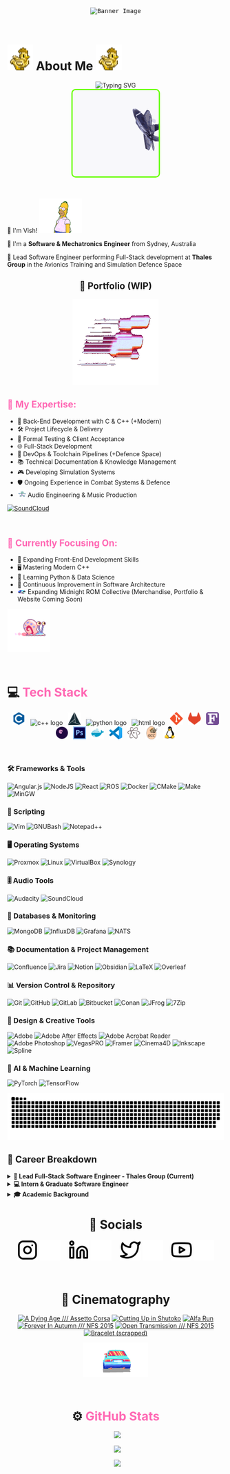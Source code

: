 <div align="center">
 <kbd>
   <img src="./assets/M3Banner.gif" alt="Banner Image" />
  <kbd>
</div>
   
&nbsp;
# <img width="60" height="60" src="./assets/goldenchicken.gif" /> About Me <img width="60" height="60" src="./assets/goldenchicken.gif" />
<div align="center">
  <img src="https://readme-typing-svg.demolab.com?font=Fira+Code&weight=600&size=28&duration=4000&pause=1000&color=6AFF00&center=true&vCenter=true&random=false&width=535&lines=Welcome+to+my+Profile+%F0%9F%91%8B;Software+%26+Mechatronics+Engineer;Full-Stack+Developer" alt="Typing SVG" />
</div>

<div align="center">
  <kbd>
    <img alt="F22 Raptor" width="200" height="200" src="./assets/f22.gif"style="border: 3px solid rgb(106, 255, 0); border-radius: 10px;"/>
  </kbd>
</div>

&nbsp;

🔹 I'm Vish! <img width="100" height="80" src="./assets/homer.gif" />

🔹 I'm a **Software & Mechatronics Engineer** from Sydney, Australia

🔹 Lead Software Engineer performing Full-Stack development at **Thales Group** in the Avionics Training and Simulation Defence Space

<div align="center">
 
 ## 🌌 Portfolio (WIP)
 [![Portfolio](./assets/synthbg.gif)](https://vish-portfolio.framer.website/)
</div>

## <span style="color: #FF69B4"> 🥼 My Expertise: </span>
  - 💪 Back-End Development with C & C++ (+Modern)
  - 🛠️ Project Lifecycle & Delivery
  - 🧪 Formal Testing & Client Acceptance
  - 🌐 Full-Stack Development
  - 🔄 DevOps & Toolchain Pipelines (+Defence Space)
  - 📚 Technical Documentation & Knowledge Management
  - 🎮 Developing Simulation Systems
  - 🛡️ Ongoing Experience in Combat Systems & Defence
  - <img width="20" height="20" src="./assets/squidward.gif" /> Audio Engineering & Music Production
<a href="https://soundcloud.com/alreadydeadvish" target="_blank">
    <img src="https://img.shields.io/badge/SoundCloud-FF5500?style=for-the-badge&logo=soundcloud&logoColor=white" alt="SoundCloud" />
</a>

&nbsp;
## <span style="color: #FF69B4"> 🔭 Currently Focusing On: </span>
  - 🎯 Expanding Front-End Development Skills
  - 🖥️ Mastering Modern C++
  - 🐍 Learning Python & Data Science
  - 🔨 Continuous Improvement in Software Architecture
  - <img width="20" height="10" src="./assets/cd.gif" /> Expanding Midnight ROM Collective (Merchandise, Portfolio & Website Coming Soon) 

<img width="100" height="100" src="./assets/gary.gif" />

&nbsp;

# 💻 <span style="color: #FF69B4"> Tech Stack </span>

<div align="center"

  &nbsp;
  <img src="https://github.com/devicons/devicon/blob/v2.16.0/icons/c/c-plain.svg" width="30" height="30" alt="c logo" />
  &nbsp;
  <img src="https://cdn.jsdelivr.net/gh/devicons/devicon@latest/icons/cplusplus/cplusplus-plain.svg" width="30" height="30" alt="c++ logo" />
  &nbsp;
  <img src="https://github.com/devicons/devicon/blob/v2.16.0/icons/cmake/cmake-plain.svg" width="30" height="30" alt="cmake logo" />
  &nbsp;
  <img src="https://cdn.jsdelivr.net/gh/devicons/devicon@latest/icons/python/python-plain.svg" width="30" height="30" alt="python logo"  />
  &nbsp;
  <img src="https://cdn.jsdelivr.net/gh/devicons/devicon@latest/icons/html5/html5-plain.svg" width="30" height="30" alt="html logo"  />
  &nbsp;
  <img src="https://github.com/devicons/devicon/blob/v2.16.0/icons/git/git-plain.svg" width="30" height="30" alt="git logo" />
  &nbsp;
  <img src="https://github.com/devicons/devicon/blob/v2.16.0/icons/gitlab/gitlab-plain.svg" width="30" height="30" alt="gitlab logo" />
  &nbsp;
  <img src="https://github.com/devicons/devicon/blob/v2.16.0/icons/fortran/fortran-original.svg" width="30" height="30" alt="fortran logo" />
  &nbsp;
  <img src="https://github.com/devicons/devicon/blob/v2.16.0/icons/aftereffects/aftereffects-original.svg" width="30" height="30" alt="ae logo" />
  &nbsp;
  <img src="./assets/ps_old.png" width="30" height="30" alt="ps logo" />
  &nbsp;
  <img src="https://github.com/devicons/devicon/blob/v2.16.0/icons/docker/docker-plain.svg" width="30" height="30" alt="docker logo" />
  &nbsp;
  <img src="https://github.com/devicons/devicon/blob/v2.16.0/icons/vscode/vscode-original.svg" width="30" height="30" alt="vscode logo" />
  &nbsp;
  <img src="./assets/atom.png" width="30" height="30" alt="atom logo" />
  &nbsp;
  <img src="https://github.com/devicons/devicon/blob/v2.16.0/icons/gcc/gcc-original.svg" width="30" height="30" alt="gcc logo" />
  &nbsp;
  <img src="https://github.com/devicons/devicon/blob/v2.16.0/icons/linux/linux-original.svg" width="30" height="30" alt="linux logo" />
 
</div>

&nbsp;
 ### 🛠 Frameworks & Tools
 ![Angular.js](https://img.shields.io/badge/angular.js-%23E23237.svg?style=for-the-badge&logo=angularjs&logoColor=white) 
 ![NodeJS](https://img.shields.io/badge/node.js-6DA55F?style=for-the-badge&logo=node.js&logoColor=white) 
 ![React](https://img.shields.io/badge/react-%2320232a.svg?style=for-the-badge&logo=react&logoColor=%2361DAFB) 
 ![ROS](https://img.shields.io/badge/ros-%230A0FF9.svg?style=for-the-badge&logo=ros&logoColor=white)
 ![Docker](https://img.shields.io/badge/docker-%230db7ed.svg?style=for-the-badge&logo=docker&logoColor=white)
 ![CMake](https://img.shields.io/badge/CMake-%23008FBA.svg?style=for-the-badge&logo=cmake&logoColor=white)
 ![Make](https://img.shields.io/badge/CMake-%23FF0000.svg?style=for-the-badge&logo=make&logoColor=white)
 ![MinGW](https://img.shields.io/badge/mingww64-%23000000.svg?style=for-the-badge&logo=mingww64&logoColor=white)

 ### 📝 Scripting
 ![Vim](https://img.shields.io/badge/vim-019733.svg?style=for-the-badge&logo=vim&logoColor=white)
 ![GNUBash](https://img.shields.io/badge/gnubash-%23000000.svg?style=for-the-badge&logo=gnubash&logoColor=white)
 ![Notepad++](https://img.shields.io/badge/notepadplusplus-%23008FBA.svg?style=for-the-badge&logo=notepadplusplus&logoColor=white)

 ### 🖥️ Operating Systems
 ![Proxmox](https://img.shields.io/badge/proxmox-FFA500.svg?style=for-the-badge&logo=proxmox&logoColor=white)
 ![Linux](https://img.shields.io/badge/linux-%23F46800.svg?style=for-the-badge&logo=linux&logoColor=white)
 ![VirtualBox](https://img.shields.io/badge/virtualbox-FFA500.svg?style=for-the-badge&logo=virtualbox&logoColor=white)
 ![Synology](https://img.shields.io/badge/synology-808080.svg?style=for-the-badge&logo=synology&logoColor=white)
 
 ### 🎚️ Audio Tools
 ![Audacity](https://img.shields.io/badge/audacity-%23E23237.svg?style=for-the-badge&logo=audacity&logoColor=white)
 ![SoundCloud](https://img.shields.io/badge/soundcloud-%23F46800.svg?style=for-the-badge&logo=soundcloud&logoColor=white)
 
 ### 💾 Databases & Monitoring
 ![MongoDB](https://img.shields.io/badge/MongoDB-%234ea94b.svg?style=for-the-badge&logo=mongodb&logoColor=white) 
 ![InfluxDB](https://img.shields.io/badge/InfluxDB-22ADF6?style=for-the-badge&logo=InfluxDB&logoColor=white)
 ![Grafana](https://img.shields.io/badge/grafana-%23F46800.svg?style=for-the-badge&logo=grafana&logoColor=white)
 ![NATS](https://img.shields.io/badge/natsdotio-2496ED.svg?style=for-the-badge&logo=natsdotio&logoColor=white)

 ### 📚 Documentation & Project Management
 ![Confluence](https://img.shields.io/badge/confluence-%23172BF4.svg?style=for-the-badge&logo=confluence&logoColor=white)
 ![Jira](https://img.shields.io/badge/jira-%230A0FFF.svg?style=for-the-badge&logo=jira&logoColor=white)
 ![Notion](https://img.shields.io/badge/Notion-%23000000.svg?style=for-the-badge&logo=notion&logoColor=white)
 ![Obsidian](https://img.shields.io/badge/obsidian-9999FF.svg?style=for-the-badge&logo=obsidian&logoColor=white)
 ![LaTeX](https://img.shields.io/badge/latex-FFFFFF.svg?style=for-the-badge&logo=latex&logoColor=black)
 ![Overleaf](https://img.shields.io/badge/overleaf-228B22.svg?style=for-the-badge&logo=overleaf&logoColor=white)

 ### 📊 Version Control & Repository
 ![Git](https://img.shields.io/badge/git-%23F05033.svg?style=for-the-badge&logo=git&logoColor=white)
 ![GitHub](https://img.shields.io/badge/github-%23121011.svg?style=for-the-badge&logo=github&logoColor=white)
 ![GitLab](https://img.shields.io/badge/gitlab-%23181717.svg?style=for-the-badge&logo=gitlab&logoColor=white)
 ![Bitbucket](https://img.shields.io/badge/bitbucket-%230047B3.svg?style=for-the-badge&logo=bitbucket&logoColor=white)
 ![Conan](https://img.shields.io/badge/conan-%23008FBA.svg?style=for-the-badge&logo=conan&logoColor=white)
 ![JFrog](https://img.shields.io/badge/jfrog-%1c3b73.svg?style=for-the-badge&logo=jfrog&logoColor=white)
 ![7Zip](https://img.shields.io/badge/7zip-%234ea94b.svg?style=for-the-badge&logo=7zip&logoColor=white)

 ### 🎨 Design & Creative Tools
 ![Adobe](https://img.shields.io/badge/adobe-%23FF0000.svg?style=for-the-badge&logo=adobe&logoColor=white) 
 ![Adobe After Effects](https://img.shields.io/badge/Adobe%20After%20Effects-9999FF.svg?style=for-the-badge&logo=Adobe%20After%20Effects&logoColor=white) 
 ![Adobe Acrobat Reader](https://img.shields.io/badge/Adobe%20Acrobat%20Reader-EC1C24.svg?style=for-the-badge&logo=Adobe%20Acrobat%20Reader&logoColor=white) 
 ![Adobe Photoshop](https://img.shields.io/badge/adobe%20photoshop-%2331A8FF.svg?style=for-the-badge&logo=adobe%20photoshop&logoColor=white)
 ![VegasPRO](https://img.shields.io/badge/vegas-%23172BF4.svg?style=for-the-badge&logo=vegas&logoColor=white)
 ![Framer](https://img.shields.io/badge/Framer-black?style=for-the-badge&logo=framer&logoColor=blue)
 ![Cinema4D](https://img.shields.io/badge/cinema4d-ADD8E6?style=for-the-badge&logo=cinema4d&logoColor=blue)
 ![Inkscape](https://img.shields.io/badge/inkscape-%23000000.svg?style=for-the-badge&logo=inkscape&logoColor=white)
 ![Spline](https://img.shields.io/badge/spline-4B0082?style=for-the-badge&logo=spline&logoColor=blue)

 ### 🤖 AI & Machine Learning
 ![PyTorch](https://img.shields.io/badge/PyTorch-%23EE4C2C.svg?style=for-the-badge&logo=PyTorch&logoColor=white)
 ![TensorFlow](https://img.shields.io/badge/TensorFlow-%23FF6F00.svg?style=for-the-badge&logo=TensorFlow&logoColor=white)

<div align="center">
 
 <picture>
  <source media="(prefers-color-scheme: dark)" srcset="https://raw.githubusercontent.com/vish8426/vish8426/output/github-snake-dark.svg" />
  <source media="(prefers-color-scheme: light)" srcset="https://raw.githubusercontent.com/vish8426/vish8426/output/github-snake.svg" />
  <img alt="github-snake" src="https://raw.githubusercontent.com/vish8426/vish8426/output/github-snake.svg" />
 </picture>

</div>

<div align="left">
 
## 🚀 Career Breakdown

 <details>
   <summary><b>📌 Lead Full-Stack Software Engineer - Thales Group (Current)</b></summary>
  
    🔹 Leading Full-Stack Development with a Focus on Back-End (C & C++). 
    
    🔹 Developing High-Performance Software for Defence Mission-Critical Training Systems & Simulators. 
    
    🔹 Working within the Avonics & Submarine Spaces. 
 </details>
 
 <details>
   <summary><b>💻 Intern & Graduate Software Engineer</b></summary>
  
    🔹 Worked on Airforce R&D Project.
    
    🔹 Developing a Front-End Training Platform with Interface to Back-End Databases. 
 </details>
 
 <details>
   <summary><b>🎓 Academic Background</b></summary>
    
    🔹 Studied Software & Mechatronics Engineering (Honours) at the University of Sydney.  
    
    🔹 Covered Machine Language, Hardware Design, & Low-Level Programming.  
    
    🔹 Gained Experience in System Architecture & Embedded Development. 
    
    🔹 Robotics & Automation Engineering with studies Spanning in Mathematics, Physics, Software (C, C++, Assembly, MATLAB & Python).
    
    🔹 Experience in R-Studio & Mathematica with Statistic Analysis.
    
    🔹 Electrical Engineer, CAD & Mechanical Design.
 </details>
</div>

<div align="center">
 
 # 📱 Socials   
 [![Instagram](./assets/instagram-light.svg)](https://instagram.com/midnight_rom#gh-light-mode-only) 
 [![Instagram](./assets/instagram-dark.svg)](https://instagram.com/midnight_rom#gh-dark-mode-only)
 &nbsp;&nbsp;&nbsp;
 [![LinkedIn](./assets/linkedin-light.svg)](https://linkedin.com/in/vishant-prasad#gh-light-mode-only)
 [![LinkedIn](./assets/linkedin-dark.svg)](https://linkedin.com/in/vishant-prasad#gh-dark-mode-only)
 &nbsp;&nbsp;&nbsp;
 [![X](./assets/twitter-light.svg)](https://x.com/alreadydeadvish#gh-light-mode-only) 
 [![X](./assets/twitter-dark.svg)](https://x.com/alreadydeadvish#gh-dark-mode-only) 
 &nbsp;&nbsp;&nbsp;
 [![YouTube](./assets/youtube-light.svg)](https://youtube.com/midnightrom#gh-light-mode-only) 
 [![YouTube](./assets/youtube-dark.svg)](https://youtube.com/midnightrom#gh-dark-mode-only) 

</div>

&nbsp;

<div align="center">

 # 🎥 Cinematography
 
 <!-- BEGIN YOUTUBE-CARDS -->
[![A Dying Age /// Assetto Corsa](https://ytcards.demolab.com/?id=hYPSsuey9wI&title=A+Dying+Age+%2F%2F%2F+Assetto+Corsa&lang=en&timestamp=1661597507&background_color=%230d1117&title_color=%23ffffff&stats_color=%23dedede&max_title_lines=1&width=250&border_radius=5 "A Dying Age /// Assetto Corsa")](https://www.youtube.com/watch?v=hYPSsuey9wI)
[![Cutting Up in Shutoko](https://ytcards.demolab.com/?id=DeH7pTyS4Yg&title=Cutting+Up+in+Shutoko&lang=en&timestamp=1656327190&background_color=%230d1117&title_color=%23ffffff&stats_color=%23dedede&max_title_lines=1&width=250&border_radius=5 "Cutting Up in Shutoko")](https://www.youtube.com/watch?v=DeH7pTyS4Yg)
[![Alfa Run](https://ytcards.demolab.com/?id=3CaG0oXeqeM&title=Alfa+Run&lang=en&timestamp=1653839644&background_color=%230d1117&title_color=%23ffffff&stats_color=%23dedede&max_title_lines=1&width=250&border_radius=5 "Alfa Run")](https://www.youtube.com/watch?v=3CaG0oXeqeM)
[![Forever In Autumn /// NFS 2015](https://ytcards.demolab.com/?id=8YXqO8ianvw&title=Forever+In+Autumn+%2F%2F%2F+NFS+2015&lang=en&timestamp=1643353193&background_color=%230d1117&title_color=%23ffffff&stats_color=%23dedede&max_title_lines=1&width=250&border_radius=5 "Forever In Autumn /// NFS 2015")](https://www.youtube.com/watch?v=8YXqO8ianvw)
[![Open Transmission /// NFS 2015](https://ytcards.demolab.com/?id=MoaiaHVwcw4&title=Open+Transmission+%2F%2F%2F+NFS+2015&lang=en&timestamp=1641880029&background_color=%230d1117&title_color=%23ffffff&stats_color=%23dedede&max_title_lines=1&width=250&border_radius=5 "Open Transmission /// NFS 2015")](https://www.youtube.com/watch?v=MoaiaHVwcw4)
[![Bracelet (scrapped)](https://ytcards.demolab.com/?id=HSK-_9DX3gk&title=Bracelet+%28scrapped%29&lang=en&timestamp=1592794229&background_color=%230d1117&title_color=%23ffffff&stats_color=%23dedede&max_title_lines=1&width=250&border_radius=5 "Bracelet (scrapped)")](https://www.youtube.com/watch?v=HSK-_9DX3gk)
<!-- END YOUTUBE-CARDS -->
 <img width="150" height="80" src="./assets/car.gif" />
</div>

&nbsp;
<div align="center">
 
 # ⚙️ <span style="color: #FF69B4"> GitHub Stats </span>

 &nbsp;
 ![](https://github-readme-stats.vercel.app/api?username=vish8426&theme=synthwave&hide_border=false&include_all_commits=false&count_private=false)<br/>
 
 &nbsp;
 ![](https://github-readme-streak-stats.herokuapp.com/?user=vish8426&theme=synthwave&hide_border=false)<br/>
 
 &nbsp;
 ![](https://github-readme-stats.vercel.app/api/top-langs/?username=vish8426&theme=synthwave&hide_border=false&include_all_commits=false&count_private=false&layout=compact)
 
</div>
